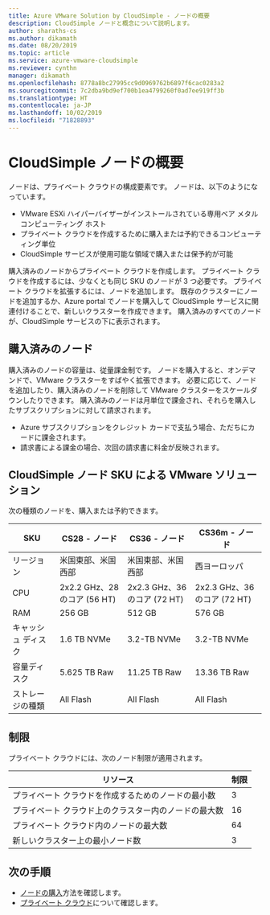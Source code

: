 ```yaml
---
title: Azure VMware Solution by CloudSimple - ノードの概要
description: CloudSimple ノードと概念について説明します。
author: sharaths-cs
ms.author: dikamath
ms.date: 08/20/2019
ms.topic: article
ms.service: azure-vmware-cloudsimple
ms.reviewer: cynthn
manager: dikamath
ms.openlocfilehash: 8778a8bc27995cc9d0969762b6897f6cac0283a2
ms.sourcegitcommit: 7c2dba9bd9ef700b1ea4799260f0ad7ee919ff3b
ms.translationtype: HT
ms.contentlocale: ja-JP
ms.lasthandoff: 10/02/2019
ms.locfileid: "71828893"
---
```

# <a name="cloudsimple-nodes-overview"></a>CloudSimple ノードの概要

ノードは、プライベート クラウドの構成要素です。 ノードは、以下のようになっています。

* VMware ESXi ハイパーバイザーがインストールされている専用ベア メタル コンピューティング ホスト  
* プライベート クラウドを作成するために購入または予約できるコンピューティング単位
* CloudSimple サービスが使用可能な領域で購入または保予約が可能

購入済みのノードからプライベート クラウドを作成します。 プライベート クラウドを作成するには、少なくとも同じ SKU のノードが 3 つ必要です。 プライベート クラウドを拡張するには、ノードを追加します。  既存のクラスターにノードを追加するか、Azure portal でノードを購入して CloudSimple サービスに関連付けることで、新しいクラスターを作成できます。  購入済みのすべてのノードが、CloudSimple サービスの下に表示されます。  

## <a name="purchased-nodes"></a>購入済みのノード

購入済みのノードの容量は、従量課金制です。 ノードを購入すると、オンデマンドで、VMware クラスターをすばやく拡張できます。 必要に応じて、ノードを追加したり、購入済みのノードを削除して VMware クラスターをスケールダウンしたりできます。 購入済みのノードは月単位で課金され、それらを購入したサブスクリプションに対して請求されます。

* Azure サブスクリプションをクレジット カードで支払う場合、ただちにカードに課金されます。
* 請求書による課金の場合、次回の請求書に料金が反映されます。

## <a name="vmware-solution-by-cloudsimple-nodes-sku"></a>CloudSimple ノード SKU による VMware ソリューション

次の種類のノードを、購入または予約できます。

| SKU           | CS28 - ノード                 | CS36 - ノード                 | CS36m - ノード                |
|---------------|-----------------------------|-----------------------------|-----------------------------|
| リージョン        | 米国東部、米国西部            | 米国東部、米国西部            | 西ヨーロッパ                 |
| CPU           | 2x2.2 GHz、28 のコア (56 HT) | 2x2.3 GHz、36 のコア (72 HT) | 2x2.3 GHz、36 のコア (72 HT) |
| RAM           | 256 GB                      | 512 GB                      | 576 GB                      |
| キャッシュ ディスク    | 1.6 TB NVMe                 | 3.2-TB NVMe                 | 3.2-TB NVMe                 |
| 容量ディスク | 5.625 TB Raw                | 11.25 TB Raw                | 13.36 TB Raw                |
| ストレージの種類  | All Flash                   | All Flash                   | All Flash                   |

## <a name="limits"></a>制限

プライベート クラウドには、次のノード制限が適用されます。

| リソース | 制限 |
|----------|-------|
| プライベート クラウドを作成するためのノードの最小数 | 3 |
| プライベート クラウド上のクラスター内のノードの最大数 | 16 |
| プライベート クラウド内のノードの最大数 | 64 |
| 新しいクラスター上の最小ノード数 | 3 |

## <a name="next-steps"></a>次の手順

* [ノードの購入](create-nodes.md)方法を確認します。
* [プライベート クラウド](cloudsimple-private-cloud.md)について確認します。
